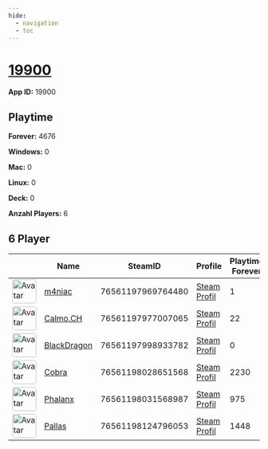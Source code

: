 ```yaml
---
hide:
  - navigation
  - toc
---
```

# <a href="https://steamdb.info/app/19900">19900</a>

**App ID:** 19900

## Playtime

**Forever:** 4676

**Windows:** 0

**Mac:** 0

**Linux:** 0

**Deck:** 0

**Anzahl Players:** 6
## 6 Player

<table id="charts-table" class="display" style="width:100%">
            <thead>
                <tr>
                    <th></th>
                    <th>Name</th>
                    <th>SteamID</th>
                    <th>Profile</th>
                    <th>Playtime Forever</th>
                    <th>Windows</th>
                    <th>Mac</th>
                    <th>Linux</th>
                    <th>Deck</th>
                    <th>Last Played</th>
                    <th>Playtime 2 Weeks</th>
                </tr>
            </thead>
            <tbody>
        <tr>
<td><a href="https://steamcommunity.com/profiles/76561197969764480/" target="_blank"><img src="https://avatars.steamstatic.com/7d4a07b7909b83ce6e61db85a98ab4e315c3e6b2_full.jpg" alt="Avatar" style="width:48px;height:48px;border-radius:4px;"></a></td><td><a href="/player/76561197969764480">m4niac</a></td><td>76561197969764480</td><td><a href="https://steamcommunity.com/profiles/76561197969764480/" target="_blank">Steam Profil</a></td><td>1</td><td>0</td><td>0</td><td>0</td><td>0</td><td>0</td><td></td></tr>
<tr>
<td><a href="https://steamcommunity.com/profiles/76561197977007065/" target="_blank"><img src="https://avatars.steamstatic.com/d5f87817aa0e703dfdb751872ff2545763312145_full.jpg" alt="Avatar" style="width:48px;height:48px;border-radius:4px;"></a></td><td><a href="/player/76561197977007065">Calmo.CH</a></td><td>76561197977007065</td><td><a href="https://steamcommunity.com/profiles/76561197977007065/" target="_blank">Steam Profil</a></td><td>22</td><td>0</td><td>0</td><td>0</td><td>0</td><td>0</td><td></td></tr>
<tr>
<td><a href="https://steamcommunity.com/profiles/76561197998933782/" target="_blank"><img src="https://avatars.steamstatic.com/2d67419dcbddc68d0d0f649777d0c77c84528b89_full.jpg" alt="Avatar" style="width:48px;height:48px;border-radius:4px;"></a></td><td><a href="/player/76561197998933782">BlackDragon</a></td><td>76561197998933782</td><td><a href="https://steamcommunity.com/profiles/76561197998933782/" target="_blank">Steam Profil</a></td><td>0</td><td>0</td><td>0</td><td>0</td><td>0</td><td>0</td><td></td></tr>
<tr>
<td><a href="https://steamcommunity.com/id/MasterCobra/" target="_blank"><img src="https://avatars.steamstatic.com/3c5fb53c689fc5ff3c994f355a8a96a9ab9fca33_full.jpg" alt="Avatar" style="width:48px;height:48px;border-radius:4px;"></a></td><td><a href="/player/76561198028651568">Cobra</a></td><td>76561198028651568</td><td><a href="https://steamcommunity.com/id/MasterCobra/" target="_blank">Steam Profil</a></td><td>2230</td><td>0</td><td>0</td><td>0</td><td>0</td><td>0</td><td></td></tr>
<tr>
<td><a href="https://steamcommunity.com/id/Stereoclip/" target="_blank"><img src="https://avatars.steamstatic.com/c1386d46ab8023a869a0dad9c7c10f126814af98_full.jpg" alt="Avatar" style="width:48px;height:48px;border-radius:4px;"></a></td><td><a href="/player/76561198031568987">Phalanx</a></td><td>76561198031568987</td><td><a href="https://steamcommunity.com/id/Stereoclip/" target="_blank">Steam Profil</a></td><td>975</td><td>0</td><td>0</td><td>0</td><td>0</td><td>0</td><td></td></tr>
<tr>
<td><a href="https://steamcommunity.com/profiles/76561198124796053/" target="_blank"><img src="https://avatars.steamstatic.com/4630dfff0852bfa9ba5d90058491e1b218af8dd6_full.jpg" alt="Avatar" style="width:48px;height:48px;border-radius:4px;"></a></td><td><a href="/player/76561198124796053">Pallas</a></td><td>76561198124796053</td><td><a href="https://steamcommunity.com/profiles/76561198124796053/" target="_blank">Steam Profil</a></td><td>1448</td><td>0</td><td>0</td><td>0</td><td>0</td><td>0</td><td></td></tr>
</tbody>
</table>
